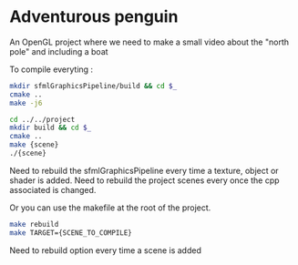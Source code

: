 # Adventurous penguin

An OpenGL project where we need to make a small video about the "north pole" and including a boat

To compile everyting :

```bash
mkdir sfmlGraphicsPipeline/build && cd $_
cmake ..
make -j6

cd ../../project
mkdir build && cd $_
cmake ..
make {scene}
./{scene}
```
Need to rebuild the sfmlGraphicsPipeline every time a texture, object or shader is added.
Need to rebuild the project scenes every once the cpp associated is changed.

Or you can use the makefile at the root of the project.

```bash
make rebuild
make TARGET={SCENE_TO_COMPILE}
```

Need to rebuild option every time a scene is added

